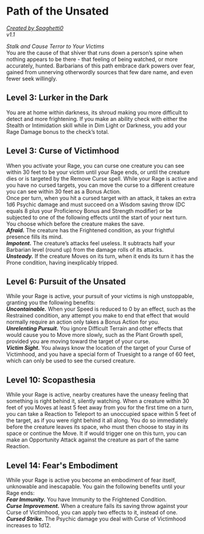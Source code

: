 # Path of the Unsated
[*Created by Spaghetti0*](https://bio.site/spaghetti0)  
*v1.1*  

*Stalk and Cause Terror to Your Victims*  
You are the cause of that shiver that runs down a person’s spine when nothing appears to be there - that feeling of being watched, or more accurately, hunted. Barbarians of this path embrace dark powers over fear, gained from unnerving otherwordly sources that few dare name, and even fewer seek willingly.

## Level 3: Lurker in the Dark
You are at home within darkness, its shroud making you more difficult to detect and more frightening. If you make an ability check with either the Stealth or Intimidation skill while in Dim Light or Darkness, you add your Rage Damage bonus to the check’s total.

## Level 3: Curse of Victimhood
When you activate your Rage, you can curse one creature you can see within 30 feet to be your victim until your Rage ends, or until the creature dies or is targeted by the Remove Curse spell. While your Rage is active and you have no cursed targets, you can move the curse to a different creature you can see within 30 feet as a Bonus Action.  
Once per turn, when you hit a cursed target with an attack, it takes an extra 1d6 Psychic damage and must succeed on a Wisdom saving throw (DC equals 8 plus your Proficiency Bonus and Strength modifier) or be subjected to one of the following effects until the start of your next turn. You choose which before the creature makes the save.  
***Afraid.*** The creature has the Frightened condition, as your frightful presence fills its mind.  
***Impotent.*** The creature’s attacks feel useless. It subtracts half your Barbarian level (round up) from the damage rolls of its attacks.  
***Unsteady.*** If the creature Moves on its turn, when it ends its turn it has the Prone condition, having inexplicably tripped.

## Level 6: Pursuit of the Unsated
While your Rage is active, your pursuit of your victims is nigh unstoppable, granting you the following benefits:  
***Uncontainable.*** When your Speed is reduced to 0 by an effect, such as the Restrained condition, any attempt you make to end that effect that would normally require an action only takes a Bonus Action for you.  
***Unrelenting Pursuit.*** You ignore Difficult Terrain and other effects that would cause you to Move more slowly, such as the Plant Growth spell, provided you are moving toward the target of your curse.  
***Victim Sight.*** You always know the location of the target of your Curse of Victimhood, and you have a special form of Truesight to a range of 60 feet, which can only be used to see the cursed creature.

## Level 10: Scopasthesia
While your Rage is active, nearby creatures have the uneasy feeling that something is right behind it, silently watching. When a creature within 30 feet of you Moves at least 5 feet away from you for the first time on a turn, you can take a Reaction to Teleport to an unoccupied space within 5 feet of the target, as if you were right behind it all along. You do so immediately before the creature leaves its space, who must then choose to stay in its space or continue the Move. It if would trigger one on this turn, you can make an Opportunity Attack against the creature as part of the same Reaction.

## Level 14: Fear's Embodiment
While your Rage is active you become an embodiment of fear itself, unknowable and inescapable. You gain the following benefits until your Rage ends:  
***Fear Immunity.*** You have Immunity to the Frightened Condition.  
***Curse Improvement.*** When a creature fails its saving throw against your Curse of Victimhood, you can apply two effects to it, instead of one.  
***Cursed Strike.*** The Psychic damage you deal with Curse of Victimhood increases to 1d12.